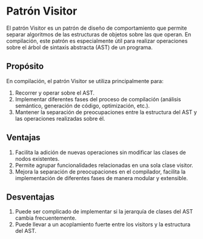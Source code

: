 # Patrón Visitor

El patrón Visitor es un patrón de diseño de comportamiento que permite separar algoritmos de las estructuras de objetos sobre las que operan. En compilación, este patrón es especialmente útil para realizar operaciones sobre el árbol de sintaxis abstracta (AST) de un programa.

## Propósito

En compilación, el patrón Visitor se utiliza principalmente para:

1. Recorrer y operar sobre el AST.
2. Implementar diferentes fases del proceso de compilación (análisis semántico, generación de código, optimización, etc.).
3. Mantener la separación de preocupaciones entre la estructura del AST y las operaciones realizadas sobre él.

## Ventajas

1. Facilita la adición de nuevas operaciones sin modificar las clases de nodos existentes.
2. Permite agrupar funcionalidades relacionadas en una sola clase visitor.
3. Mejora la separación de preocupaciones en el compilador, facilita la implementación de diferentes fases de manera modular y extensible.

## Desventajas

1. Puede ser complicado de implementar si la jerarquía de clases del AST cambia frecuentemente.
2. Puede llevar a un acoplamiento fuerte entre los visitors y la estructura del AST.
